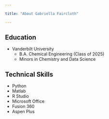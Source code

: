 ```yaml
---

title: "About Gabriella Faircloth"

---
```


## Education 

* Vanderbilt University
  * B.A. Chemical Engineering (Class of 2025)
  * Minors in Chemistry and Data Science
    
## Technical Skills

  * Python
  * Matlab
  * R Studio
  * Microsoft Office
  * Fusion 360
  * Aspen Plus

 



